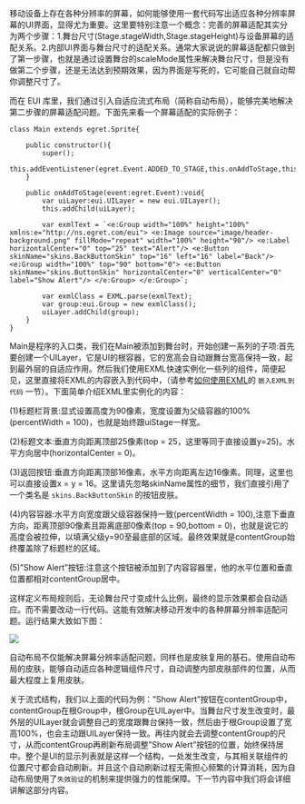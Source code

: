 移动设备上存在各种分辨率的屏幕，如何能够使用一套代码写出适应各种分辨率屏幕的UI界面，显得尤为重要。这里要特别注意一个概念：完善的屏幕适配其实分为两个步骤：1.舞台尺寸(Stage.stageWidth,Stage.stageHeight)与设备屏幕的适配关系。2.内部UI界面与舞台尺寸的适配关系。通常大家说说的屏幕适配都只做到了第一步骤，也就是通过设置舞台的scaleMode属性来解决舞台尺寸，但是没有做第二个步骤，还是无法达到预期效果，因为界面是写死的，它可能自己就自动帮你调整尺寸了。

而在 EUI 库里，我们通过引入自适应流式布局（简称自动布局），能够完美地解决第二步骤的屏幕适配问题。下面先来看一个屏幕适配的实际例子：

```
class Main extends egret.Sprite{

    public constructor(){
        super();
        this.addEventListener(egret.Event.ADDED_TO_STAGE,this.onAddToStage,this);
    }

    public onAddToStage(event:egret.Event):void{
        var uiLayer:eui.UILayer = new eui.UILayer();
        this.addChild(uiLayer);

        var exmlText = `<e:Group width="100%" height="100%" xmlns:e="http://ns.egret.com/eui"> <e:Image source="image/header-background.png" fillMode="repeat" width="100%" height="90"/> <e:Label horizontalCenter="0" top="25" text="Alert"/> <e:Button skinName="skins.BackButtonSkin" top="16" left="16" label="Back"/> <e:Group width="100%" top="90" bottom="0"> <e:Button skinName="skins.ButtonSkin" horizontalCenter="0" verticalCenter="0" label="Show Alert"/> </e:Group> </e:Group>`;

        var exmlClass = EXML.parse(exmlText);
        var group:eui.Group = new exmlClass();
        uiLayer.addChild(group);
    }
}
```

Main是程序的入口类，我们在Main被添加到舞台时，开始创建一系列的子项:首先要创建一个UILayer，它是UI的根容器，它的宽高会自动跟舞台宽高保持一致，起到最外层的自适应作用。然后我们使用EXML快速实例化一些列的组件，简便起见，这里直接将EXML的内容嵌入到代码中，（请参考[如何使用EXML](http://edn.egret.com/cn/index.php/article/index/id/512)的 `嵌入EXML到代码` 一节）。下面简单介绍EXML里实例化的内容：

(1)标题栏背景:显式设置高度为90像素，宽度设置为父级容器的100%(percentWidth = 100)，也就是始终跟uiStage一样宽。

(2)标题文本:垂直方向距离顶部25像素(top = 25，这里等同于直接设置y=25)。水平方向居中(horizontalCenter = 0)。

(3)返回按钮:垂直方向距离顶部16像素，水平方向距离左边16像素。同理，这里也可以直接设置x = y = 16。这里请先忽略skinName属性的细节，我们直接引用了一个类名是 `skins.BackButtonSkin` 的按钮皮肤。

(4)内容容器:水平方向宽度跟父级容器保持一致(percentWidth = 100),注意下垂直方向，距离顶部90像素且距离底部0像素(top = 90,bottom = 0)，也就是说它的高度会被拉伸，以填满父级y=90至最底部的区域。最终效果就是contentGroup始终覆盖除了标题栏的区域。

(5)”Show Alert”按钮:注意这个按钮被添加到了内容容器里，他的水平位置和垂直位置都相对contentGroup居中。

这样定义布局规则后，无论舞台尺寸变成什么比例，最终的显示效果都会自动适应。而不需要改动一行代码。这能有效解决移动开发中的各种屏幕分辨率适配问题。运行结果大致如下图：

![](55cdd4a39b2ab.jpg)

自动布局不仅能解决屏幕分辨率适配问题，同样也是皮肤复用的基石。使用自动布局的皮肤，能够自动适应各种逻辑组件尺寸，自动调整内部皮肤部件的位置，从而最大程度上复用皮肤。

关于流式结构，我们以上面的代码为例：”Show Alert”按钮在contentGroup中，contentGroup在根Group中，根Group在UILayer中。当舞台尺寸发生改变时，最外层的UILayer就会调整自己的宽度跟舞台保持一致，然后由于根Group设置了宽高100%，也会主动跟UILayer保持一致。再往内就会去调整contentGroup的尺寸，从而contentGroup再刷新布局调整”Show Alert”按钮的位置，始终保持居中。整个是UI的显示列表就是这样一个结构，一处发生改变，与其相关联组件的位置尺寸都会自动刷新。并且这个自动刷新过程无需担心频繁的计算消耗，因为自动布局使用了`失效验证`的机制来提供强力的性能保障。下一节内容中我们将会详细讲解这部分内容。